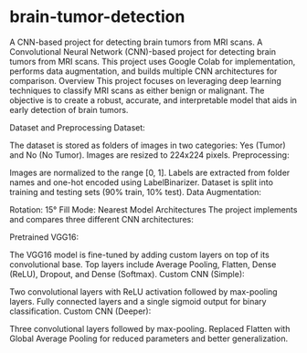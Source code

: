 # brain-tumor-detection
 A CNN-based project for detecting brain tumors from MRI scans.
 A Convolutional Neural Network (CNN)-based project for detecting brain tumors from MRI scans. This project uses Google Colab for implementation, performs data augmentation, and builds multiple CNN architectures for comparison.
 Overview
This project focuses on leveraging deep learning techniques to classify MRI scans as either benign or malignant. The objective is to create a robust, accurate, and interpretable model that aids in early detection of brain tumors.

Dataset and Preprocessing
Dataset:

The dataset is stored as folders of images in two categories: Yes (Tumor) and No (No Tumor).
Images are resized to 224x224 pixels.
Preprocessing:

Images are normalized to the range [0, 1].
Labels are extracted from folder names and one-hot encoded using LabelBinarizer.
Dataset is split into training and testing sets (90% train, 10% test).
Data Augmentation:

Rotation: 15°
Fill Mode: Nearest
Model Architectures
The project implements and compares three different CNN architectures:

Pretrained VGG16:

The VGG16 model is fine-tuned by adding custom layers on top of its convolutional base.
Top layers include Average Pooling, Flatten, Dense (ReLU), Dropout, and Dense (Softmax).
Custom CNN (Simple):

Two convolutional layers with ReLU activation followed by max-pooling layers.
Fully connected layers and a single sigmoid output for binary classification.
Custom CNN (Deeper):

Three convolutional layers followed by max-pooling.
Replaced Flatten with Global Average Pooling for reduced parameters and better generalization.


